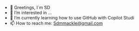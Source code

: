 - 👋 Greetings, I´m SD
- 👀 I’m interested in ...
- 🌱 I’m currently learning how to use GitHub with Copilot Studi
- 📫 How to reach me: Sdmmackle@gmail.com

<!---
SD-Microsoft/SD-Microsoft is a ✨ special ✨ repository because its `README.md` (this file) appears on your GitHub profile.
You can click the Preview link to take a look at your changes.
--->
